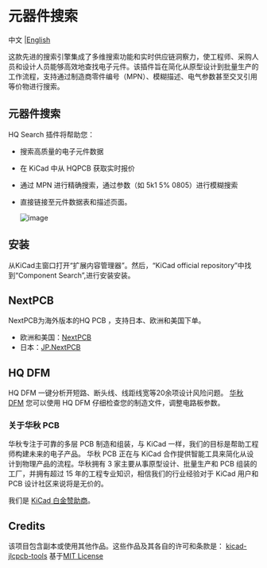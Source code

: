 # 元器件搜索

<p>
    中文 |<a href="README.md">English<a/>
</p>

这款先进的搜索引擎集成了多维搜索功能和实时供应链洞察力，使工程师、采购人员和设计人员能够高效地查找电子元件。该插件旨在简化从原型设计到批量生产的工作流程，支持通过制造商零件编号（MPN）、模糊描述、电气参数甚至交叉引用等价物进行搜索。

## 元器件搜索

HQ Search 插件将帮助您：

- 搜索高质量的电子元件数据
- 在 KiCad 中从 HQPCB 获取实时报价
- 通过 MPN 进行精确搜索，通过参数（如 5k1 5% 0805）进行模糊搜索
- 直接链接至元件数据表和描述页面。

  ![image](https://github.com/user-attachments/assets/f0e1edb2-a3d0-4ab4-8f88-dd030fa21a8c)


## 安装

从KiCad主窗口打开“扩展内容管理器”。然后，“KiCad official repository”中找到“Component Search”,进行安装安装。


## NextPCB

NextPCB为海外版本的HQ PCB ，支持日本、欧洲和美国下单。
- 欧洲和美国：[NextPCB](https://www.nextpcb.com/pcb-quote)
- 日本：[JP.NextPCB](https://jp.nextpcb.com/pcb-quote#/pcb-quote/)

## HQ DFM

HQ DFM 一键分析开短路、断头线、线距线宽等20余项设计风险问题。
[华秋DFM](https://dfm.hqpcb.com/)
您可以使用 HQ DFM 仔细检查您的制造文件，调整电路板参数。


### 关于华秋 PCB

华秋专注于可靠的多层 PCB 制造和组装，与 KiCad 一样，我们的目标是帮助工程师构建未来的电子产品。 华秋 PCB 正在与 KiCad 合作提供智能工具来简化从设计到物理产品的流程。华秋拥有 3 家主要从事原型设计、批量生产和 PCB 组装的工厂，并拥有超过 15 年的工程专业知识，相信我们的行业经验对于 KiCad 用户和 PCB 设计社区来说将是无价的。

我们是 [KiCad 白金赞助商](https://www.nextpcb.com/blog/kicad-nextpcb-platinum-sponsorship)。

## Credits

该项目包含副本或使用其他作品。这些作品及其各自的许可和条款是：
[kicad-jlcpcb-tools](https://github.com/Bouni/kicad-jlcpcb-tools.git)  基于[MIT License](https://github.com/Bouni/kicad-jlcpcb-tools/blob/main/LICENSE)
